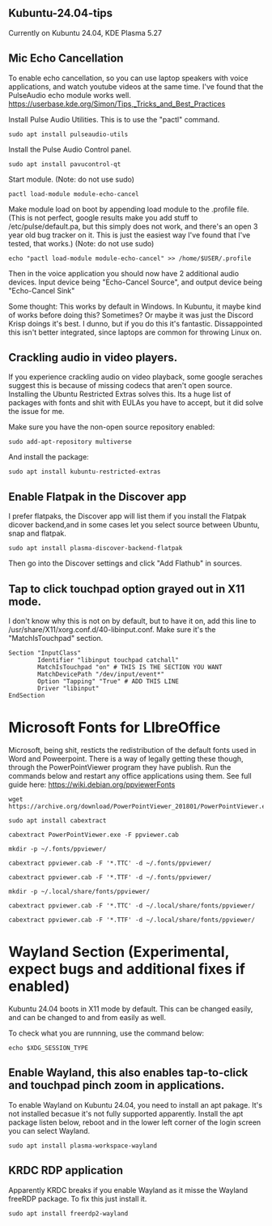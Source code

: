 ## Kubuntu-24.04-tips

Currently on Kubuntu 24.04, KDE Plasma 5.27


## Mic Echo Cancellation

To enable echo cancellation, so you can use laptop speakers with voice applications, and watch youtube videos at the same time. I've found that the PulseAudio echo module works well.
https://userbase.kde.org/Simon/Tips,_Tricks_and_Best_Practices

Install Pulse Audio Utilities. This is to use the "pactl" command.
```
sudo apt install pulseaudio-utils
```

Install the Pulse Audio Control panel.
```
sudo apt install pavucontrol-qt
```

Start module. (Note: do not use sudo)
```
pactl load-module module-echo-cancel
```

Make module load on boot by appending load module to the .profile file. (This is not perfect, google results make you add stuff to /etc/pulse/default.pa, but this simply does not work, and there's an open 3 year old bug tracker on it. This is just the easiest way I've found that I've tested, that works.) (Note: do not use sudo)
```
echo "pactl load-module module-echo-cancel" >> /home/$USER/.profile
```



Then in the voice application you should now have 2 additional audio devices. Input device being "Echo-Cancel Source", and output device being "Echo-Cancel Sink"


Some thought: This works by default in Windows. In Kubuntu, it maybe kind of works before doing this? Sometimes? Or maybe it was just the Discord Krisp doings it's best. I dunno, but if you do this it's fantastic. Dissappointed this isn't better integrated, since laptops are common for throwing Linux on.

## Crackling audio in video players.

If you experience crackling audio on video playback, some google seraches suggest this is because of missing codecs that aren't open source. Installing the Ubuntu Restricted Extras solves this. Its a huge list of packages with fonts and shit with EULAs you have to accept, but it did solve the issue for me.

Make sure you have the non-open source repository enabled:
```
sudo add-apt-repository multiverse
```

And install the package:
```
sudo apt install kubuntu-restricted-extras
```


## Enable Flatpak in the Discover app
I prefer flatpaks, the Discover app will list them if you install the Flatpak dicover backend,and in some cases let you select source between Ubuntu, snap and flatpak.

```
sudo apt install plasma-discover-backend-flatpak
```

Then go into the Discover settings and click "Add Flathub" in sources.


## Tap to click touchpad option grayed out in X11 mode.
I don't know why this is not on by default, but to have it on, add this line to /usr/share/X11/xorg.conf.d/40-libinput.conf. Make sure it's the "MatchIsTouchpad" section.

```
Section "InputClass"
        Identifier "libinput touchpad catchall"
        MatchIsTouchpad "on" # THIS IS THE SECTION YOU WANT
        MatchDevicePath "/dev/input/event*"
        Option "Tapping" "True" # ADD THIS LINE
        Driver "libinput"
EndSection
```

# Microsoft Fonts for LIbreOffice
Microsoft, being shit, resticts the redistribution of the default fonts used in Word and Poweerpoint. There is a way of legally getting these though, through the PowerPointViewer program they have publish. Run the commands below and restart any office applications using them.
See full guide here: https://wiki.debian.org/ppviewerFonts

```
wget https://archive.org/download/PowerPointViewer_201801/PowerPointViewer.exe
```

```
sudo apt install cabextract
```

```
cabextract PowerPointViewer.exe -F ppviewer.cab
```

```
mkdir -p ~/.fonts/ppviewer/
```

```
cabextract ppviewer.cab -F '*.TTC' -d ~/.fonts/ppviewer/
```

```
cabextract ppviewer.cab -F '*.TTF' -d ~/.fonts/ppviewer/
```
```
mkdir -p ~/.local/share/fonts/ppviewer/
```

```
cabextract ppviewer.cab -F '*.TTC' -d ~/.local/share/fonts/ppviewer/
```

```
cabextract ppviewer.cab -F '*.TTF' -d ~/.local/share/fonts/ppviewer/
```

# Wayland Section (Experimental, expect bugs and additional fixes if enabled)

Kubuntu 24.04 boots in X11 mode by default. This can be changed easily, and can be changed to and from easily as well.

To check what you are runnning, use the command below:
```
echo $XDG_SESSION_TYPE
```



## Enable Wayland, this also enables tap-to-click and touchpad pinch zoom in applications.
To enable Wayland on Kubuntu 24.04, you need to install an apt pakage. It's not installed becasue it's not fully supported apparently.
Install the apt package listen below, reboot and in the lower left corner of the login screen you can select Wayland.

```
sudo apt install plasma-workspace-wayland
```


## KRDC RDP application 
Apparently KRDC breaks if you enable Wayland as it misse the Wayland freeRDP package. To fix this just install it.

```
sudo apt install freerdp2-wayland
```
